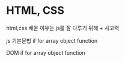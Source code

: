 # HTML, CSS

html,css 배운 이유는
js를 잘 다루기 위해 + 사고력

js 기본문법
if
for
array
object
function

DOM
if
for
array
object
function
